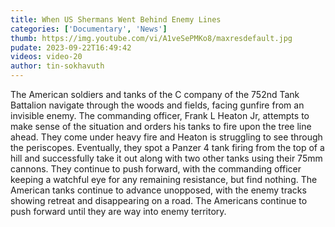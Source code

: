 ```yaml
---
title: When US Shermans Went Behind Enemy Lines
categories: ['Documentary', 'News']
thumb: https://img.youtube.com/vi/A1veSePMKo8/maxresdefault.jpg
pudate: 2023-09-22T16:49:42
videos: video-20
author: tin-sokhavuth
---
```

<!--src/content/posts/post-20.md-->

The American soldiers and tanks of the C company of the 752nd Tank Battalion navigate through the woods and fields, facing gunfire from an invisible enemy. The commanding officer, Frank L Heaton Jr, attempts to make sense of the situation and orders his tanks to fire upon the tree line ahead. They come under heavy fire and Heaton is struggling to see through the periscopes. Eventually, they spot a Panzer 4 tank firing from the top of a hill and successfully take it out along with two other tanks using their 75mm cannons. They continue to push forward, with the commanding officer keeping a watchful eye for any remaining resistance, but find nothing. The American tanks continue to advance unopposed, with the enemy tracks showing retreat and disappearing on a road.  The Americans continue to push forward until they are way into enemy territory.